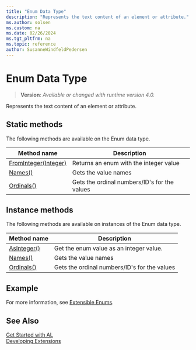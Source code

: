```yaml
---
title: "Enum Data Type"
description: "Represents the text content of an element or attribute."
ms.author: solsen
ms.custom: na
ms.date: 02/26/2024
ms.tgt_pltfrm: na
ms.topic: reference
author: SusanneWindfeldPedersen
---
```

[//]: # (START>DO_NOT_EDIT)
[//]: # (IMPORTANT:Do not edit any of the content between here and the END>DO_NOT_EDIT.)
[//]: # (Any modifications should be made in the .xml files in the ModernDev repo.)
# Enum Data Type
> **Version**: _Available or changed with runtime version 4.0._

Represents the text content of an element or attribute.


## Static methods
The following methods are available on the Enum data type.


|Method name|Description|
|-----------|-----------|
|[FromInteger(Integer)](enum-frominteger-method.md)|Returns an enum with the integer value|
|[Names()](enum-names--method.md)|Gets the value names|
|[Ordinals()](enum-ordinals--method.md)|Gets the ordinal numbers/ID's for the values|

## Instance methods
The following methods are available on instances of the Enum data type.

|Method name|Description|
|-----------|-----------|
|[AsInteger()](enum-asinteger-method.md)|Get the enum value as an integer value.|
|[Names()](enum-names--method.md)|Gets the value names|
|[Ordinals()](enum-ordinals--method.md)|Gets the ordinal numbers/ID's for the values|

[//]: # (IMPORTANT: END>DO_NOT_EDIT)

## Example

For more information, see [Extensible Enums](../../devenv-extensible-enums.md).

## See Also  
[Get Started with AL](../../devenv-get-started.md)  
[Developing Extensions](../../devenv-dev-overview.md)  